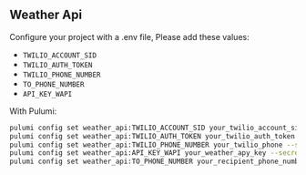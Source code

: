 ## Weather Api

Configure your project with a .env file, Please add these values:
- `TWILIO_ACCOUNT_SID`
- `TWILIO_AUTH_TOKEN`
- `TWILIO_PHONE_NUMBER`
- `TO_PHONE_NUMBER`
- `API_KEY_WAPI`

With Pulumi:

```bash
pulumi config set weather_api:TWILIO_ACCOUNT_SID your_twilio_account_sid --secret
pulumi config set weather_api:TWILIO_AUTH_TOKEN your_twilio_auth_token --secret
pulumi config set weather_api:TWILIO_PHONE_NUMBER your_twilio_phone --secret
pulumi config set weather_api:API_KEY_WAPI your_weather_apy_key --secret
pulumi config set weather_api:TO_PHONE_NUMBER your_recipient_phone_number
```
